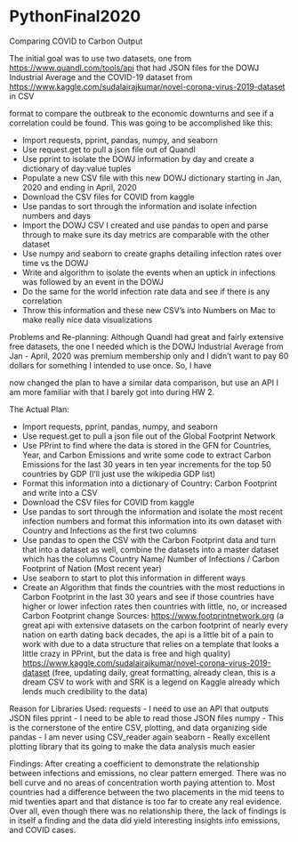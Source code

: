 # PythonFinal2020
Comparing COVID to Carbon Output


The initial goal was to use two datasets, one from https://www.quandl.com/tools/api
that had JSON files for the DOWJ Industrial Average and the COVID-19 dataset from
https://www.kaggle.com/sudalairajkumar/novel-corona-virus-2019-dataset in CSV

format to compare the outbreak to the economic downturns and see if a correlation
could be found. This was going to be accomplished like this:
- Import requests, pprint, pandas, numpy, and seaborn
- Use request.get to pull a json file out of Quandl
- Use pprint to isolate the DOWJ information by day and create a dictionary of
day:value tuples
- Populate a new CSV file with this new DOWJ dictionary starting in Jan, 2020 and
ending in April, 2020
- Download the CSV files for COVID from kaggle
- Use pandas to sort through the information and isolate infection numbers and days
- Import the DOWJ CSV I created and use pandas to open and parse through to
make sure its day metrics are comparable with the other dataset
- Use numpy and seaborn to create graphs detailing infection rates over time vs the
DOWJ
- Write and algorithm to isolate the events when an uptick in infections was followed
by an event in the DOWJ
- Do the same for the world infection rate data and see if there is any correlation
- Throw this information and these new CSV’s into Numbers on Mac to make really
nice data visualizations

Problems and Re-planning:
Although Quandl had great and fairly extensive free datasets, the one I needed which
is the DOWJ Industrial Average from Jan - April, 2020 was premium membership only
and I didn’t want to pay 60 dollars for something I intended to use once. So, I have

now changed the plan to have a similar data comparison, but use an API I am more
familiar with that I barely got into during HW 2.

The Actual Plan:
- Import requests, pprint, pandas, numpy, and seaborn
- Use request.get to pull a json file out of the Global Footprint Network
- Use PPrint to find where the data is stored in the GFN for Countries, Year, and
Carbon Emissions and write some code to extract Carbon Emissions for the last 30
years in ten year increments for the top 50 countries by GDP (I’ll just use the
wikipedia GDP list)
- Format this information into a dictionary of Country: Carbon Footprint and write
into a CSV
- Download the CSV files for COVID from kaggle
- Use pandas to sort through the information and isolate the most recent infection
numbers and format this information into its own dataset with Country and
Infections as the first two columns
- Use pandas to open the CSV with the Carbon Footprint data and turn that into a
dataset as well, combine the datasets into a master dataset which has the columns
Country Name/ Number of Infections / Carbon Footprint of Nation (Most recent
year)
- Use seaborn to start to plot this information in different ways
- Create an Algorithm that finds the countries with the most reductions in Carbon
Footprint in the last 30 years and see if those countries have higher or lower
infection rates then countries with little, no, or increased Carbon Footprint change
Sources:
https://www.footprintnetwork.org (a great api with extensive datasets on the carbon
footprint of nearly every nation on earth dating back decades, the api is a little bit of a pain to work with due to a data structure that relies on a template that looks a little
crazy in PPrint, but the data is free and high quality)
https://www.kaggle.com/sudalairajkumar/novel-corona-virus-2019-dataset (free,
updating daily, great formatting, already clean, this is a dream CSV to work with and
SRK is a legend on Kaggle already which lends much credibility to the data)

Reason for Libraries Used:
requests - I need to use an API that outputs JSON files
pprint - I need to be able to read those JSON files
numpy - This is the cornerstone of the entire CSV, plotting, and data organizing side
pandas - I am never using CSV_reader again
seaborn - Really excellent plotting library that its going to make the data analysis
much easier

Findings:
After creating a coefficient to demonstrate the relationship between infections and
emissions, no clear pattern emerged. There was no bell curve and no areas of
concentration worth paying attention to. Most countries had a difference between the
two placements in the mid teens to mid twenties apart and that distance is too far to
create any real evidence. Over all, even though there was no relationship there, the
lack of findings is in itself a finding and the data did yield interesting insights info
emissions, and COVID cases.
